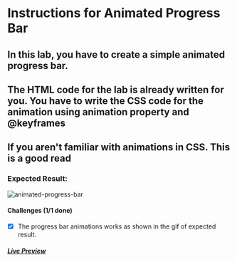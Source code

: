 # Instructions for Animated Progress Bar

## In this lab, you have to create a simple animated progress bar.

## The HTML code for the lab is already written for you. You have to write the CSS code for the animation using animation property and @keyframes

## If you aren't familiar with animations in CSS. This is a good read

### Expected Result:

![animated-progress-bar](https://github.com/selimbiber/30Day30Project-HTML5-CSS3-Challenges/assets/117529414/66238c03-f910-474e-9d0c-5d2d12b49b48)

#### Challenges (1/1 done)

- [x] The progress bar animations works as shown in the gif of expected result.

##### [Live Preview](https://selimbiber.github.io/Vanilla-CSS-Challenges/Day15-animated-progress-bar/)
